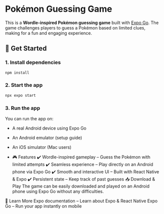 # Pokémon Guessing Game  

This is a **Wordle-inspired Pokémon guessing game** built with [Expo Go](https://expo.dev/go). The game challenges players to guess a Pokémon based on limited clues, making for a fun and engaging experience.  

## 📲 Get Started  

### 1. Install dependencies  
```bash
npm install
```

### 2. Start the app
```bash
npx expo start
```

### 3. Run the app
You can run the app on:

- A real Android device using Expo Go
- An Android emulator (setup guide)
- An iOS simulator (Mac users)

- 🎮 Features
✔️ Wordle-inspired gameplay – Guess the Pokémon with limited attempts
✔️ Seamless experience – Play directly on an Android phone via Expo Go
✔️ Smooth and interactive UI – Built with React Native & Expo
✔️ Persistent state – Keep track of past guesses
📥 Download & Play
The game can be easily downloaded and played on an Android phone using Expo Go without any difficulties.

🚀 Learn More
Expo documentation – Learn about Expo & React Native
Expo Go – Run your app instantly on mobile
